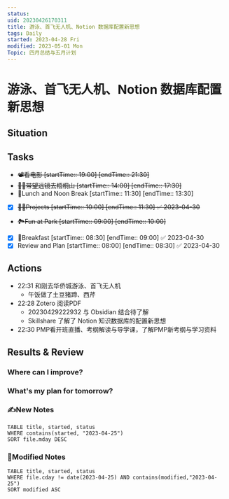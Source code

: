 ```yaml
---
status: 
uid: 20230426170311
title: 游泳、首飞无人机、Notion 数据库配置新思想
tags: Daily
started: 2023-04-28 Fri
modified: 2023-05-01 Mon
Topic: 四月总结与五月计划
---
```

# 游泳、首飞无人机、Notion 数据库配置新思想
## Situation

## Tasks
- ~~📽️看电影 [startTime:: 19:00]  [endTime:: 21:30]~~
- ~~🚵‍♀️带望远镜去梧桐山 [startTime:: 14:00]  [endTime:: 17:30]~~
- 🍚Lunch and Noon Break [startTime:: 11:30]  [endTime:: 13:30]
- [x] ~~👩‍💻Projects [startTime:: 10:00]  [endTime:: 11:30] ✅ 2023-04-30~~
- ~~🏞️Fun at Park [startTime:: 09:00]  [endTime:: 10:00]~~
- [x] 🥣Breakfast [startTime:: 08:30]  [endTime:: 09:00] ✅ 2023-04-30
- [x] Review and Plan [startTime:: 08:00]  [endTime:: 08:30] ✅ 2023-04-30

## Actions
- 22:31 和刚去华侨城游泳、首飞无人机
	- 午饭做了土豆猪蹄、西芹
- 22:28 Zotero 阅读PDF
    - 20230429222932 与 Obsidian 结合待了解
    - Skillshare 了解了 Notion 知识数据库的配置新思想 
- 22:30 PMP看开班直播、考纲解读与导学课，了解PMP新考纲与学习资料

## Results & Review
### Where can I improve?
### What's my plan for tomorrow?

### ✍️New Notes

```dataview
TABLE title, started, status
WHERE contains(started, "2023-04-25")
SORT file.mday DESC
```

### 📝Modified Notes

```dataview
TABLE title, started, status
WHERE file.cday != date(2023-04-25) AND contains(modified,"2023-04-25")
SORT modified ASC
```